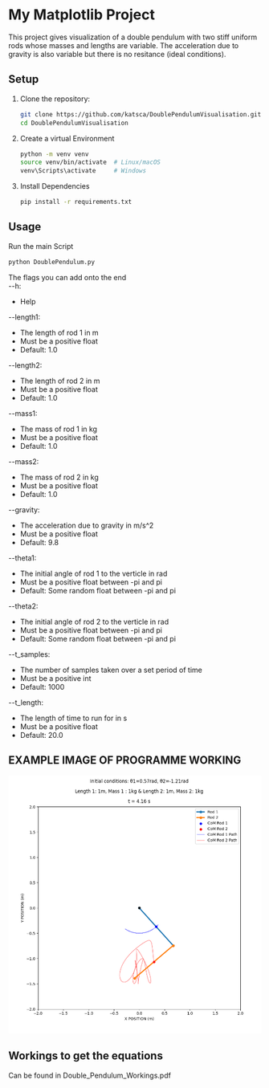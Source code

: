 # My Matplotlib Project

This project gives visualization of a double pendulum with two stiff uniform rods whose masses and lengths are variable. The acceleration due to gravity is also variable but there is no resitance (ideal conditions).

## Setup

1. Clone the repository:
   ```bash
   git clone https://github.com/katsca/DoublePendulumVisualisation.git
   cd DoublePendulumVisualisation
   
2. Create a virtual Environment 
   ```bash
   python -m venv venv
   source venv/bin/activate  # Linux/macOS
   venv\Scripts\activate     # Windows

3. Install Dependencies
   ```bash
   pip install -r requirements.txt
   
## Usage

Run the main Script
   ```bash
   python DoublePendulum.py
   ```

The flags you can add onto the end<br>
--h:
   * Help
   
--length1:
   * The length of rod 1 in m
   * Must be a positive float
   * Default: 1.0
   
--length2:
   * The length of rod 2 in m<br>
   * Must be a positive float
   * Default: 1.0
   
--mass1:
   * The mass of rod 1 in kg
   * Must be a positive float
   * Default: 1.0
   
--mass2:
   * The mass of rod 2 in kg
   * Must be a positive float
   * Default: 1.0 

--gravity:
   * The acceleration due to gravity in m/s^2
   * Must be a positive float
   * Default: 9.8
   
--theta1:
   * The initial angle of rod 1 to the verticle in rad
   * Must be a positive float between -pi and pi
   * Default: Some random float between -pi and pi

--theta2:
   * The initial angle of rod 2 to the verticle in rad
   * Must be a positive float between -pi and pi
   * Default: Some random float between -pi and pi

--t_samples:
   * The number of samples taken over a set period of time
   * Must be a positive int
   * Default: 1000

--t_length:
   * The length of time to run for in s
   * Must be a positive float
   * Default: 20.0


## EXAMPLE IMAGE OF PROGRAMME WORKING
![alt text](https://github.com/katsca/DoublePendulumVisualisation/blob/main/ExampleImage.png?raw=true)


## Workings to get the equations
Can be found in Double_Pendulum_Workings.pdf


